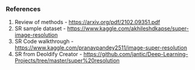 ### References

1. Review of methods - https://arxiv.org/pdf/2102.09351.pdf
2. SR sample dataset - https://www.kaggle.com/akhileshdkapse/super-image-resolution
3. SR Code walkthrough - https://www.kaggle.com/pranavpandey2511/image-super-resolution
4. SR from Deoldify Creator - https://github.com/jantic/Deep-Learning-Projects/tree/master/super%20resolution
